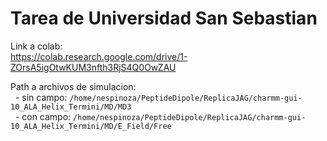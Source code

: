 # Tarea de Universidad San Sebastian
Link a colab: <br />
https://colab.research.google.com/drive/1-ZOrsA5igOtwKUM3nfth3RjS4Q0OwZAU

Path a archivos de simulacion: <br />
&nbsp; - sin campo: `/home/nespinoza/PeptideDipole/ReplicaJAG/charmm-gui-10_ALA_Helix_Termini/MD/MD3` <br />
&nbsp; - con campo: `/home/nespinoza/PeptideDipole/ReplicaJAG/charmm-gui-10_ALA_Helix_Termini/MD/E_Field/Free`
